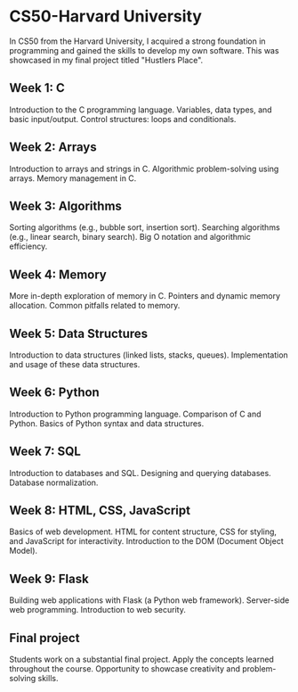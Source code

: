 # CS50-Harvard University

In CS50 from the Harvard University, I acquired a strong foundation in programming and gained the skills to develop my own software. This was showcased in my final project titled "Hustlers Place".


## Week 1: C

Introduction to the C programming language.
Variables, data types, and basic input/output.
Control structures: loops and conditionals.
## Week 2: Arrays

Introduction to arrays and strings in C.
Algorithmic problem-solving using arrays.
Memory management in C.
## Week 3: Algorithms

Sorting algorithms (e.g., bubble sort, insertion sort).
Searching algorithms (e.g., linear search, binary search).
Big O notation and algorithmic efficiency.


## Week 4: Memory

More in-depth exploration of memory in C.
Pointers and dynamic memory allocation.
Common pitfalls related to memory.
## Week 5: Data Structures

Introduction to data structures (linked lists, stacks, queues).
Implementation and usage of these data structures.
## Week 6: Python

Introduction to Python programming language.
Comparison of C and Python.
Basics of Python syntax and data structures.
## Week 7: SQL

Introduction to databases and SQL.
Designing and querying databases.
Database normalization.
## Week 8: HTML, CSS, JavaScript

Basics of web development.
HTML for content structure, CSS for styling, and JavaScript for interactivity.
Introduction to the DOM (Document Object Model).
## Week 9: Flask

Building web applications with Flask (a Python web framework).
Server-side web programming.
Introduction to web security.
## Final project

Students work on a substantial final project.
Apply the concepts learned throughout the course.
Opportunity to showcase creativity and problem-solving skills.
